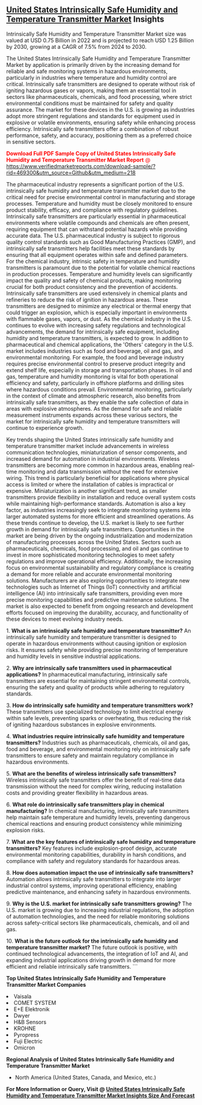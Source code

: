 <h2><a href="https://www.verifiedmarketreports.com/download-sample/?rid=469300&amp;utm_source=Github&amp;utm_medium=218" target="_blank">United States Intrinsically Safe Humidity and Temperature Transmitter Market</a> Insights</h2><p>Intrinsically Safe Humidity and Temperature Transmitter Market size was valued at USD 0.75 Billion in 2022 and is projected to reach USD 1.25 Billion by 2030, growing at a CAGR of 7.5% from 2024 to 2030.</p><p> <p>The United States Intrinsically Safe Humidity and Temperature Transmitter Market by application is primarily driven by the increasing demand for reliable and safe monitoring systems in hazardous environments, particularly in industries where temperature and humidity control are critical. Intrinsically safe transmitters are designed to operate without risk of igniting hazardous gases or vapors, making them an essential tool in sectors like pharmaceuticals, chemicals, and food processing, where strict environmental conditions must be maintained for safety and quality assurance. The market for these devices in the U.S. is growing as industries adopt more stringent regulations and standards for equipment used in explosive or volatile environments, ensuring safety while enhancing process efficiency. Intrinsically safe transmitters offer a combination of robust performance, safety, and accuracy, positioning them as a preferred choice in sensitive sectors. <p><span class=""><span style="color: #ff0000;"><strong>Download Full PDF Sample Copy of United States Intrinsically Safe Humidity and Temperature Transmitter Market Report</strong> @ </span><a href="https://www.verifiedmarketreports.com/download-sample/?rid=469300&amp;utm_source=Github&amp;utm_medium=218" target="_blank">https://www.verifiedmarketreports.com/download-sample/?rid=469300&amp;utm_source=Github&amp;utm_medium=218</a></span></p></p> <p>The pharmaceutical industry represents a significant portion of the U.S. intrinsically safe humidity and temperature transmitter market due to the critical need for precise environmental control in manufacturing and storage processes. Temperature and humidity must be closely monitored to ensure product stability, efficacy, and compliance with regulatory guidelines. Intrinsically safe transmitters are particularly essential in pharmaceutical environments where volatile compounds and chemicals are often present, requiring equipment that can withstand potential hazards while providing accurate data. The U.S. pharmaceutical industry is subject to rigorous quality control standards such as Good Manufacturing Practices (GMP), and intrinsically safe transmitters help facilities meet these standards by ensuring that all equipment operates within safe and defined parameters. For the chemical industry, intrinsic safety in temperature and humidity transmitters is paramount due to the potential for volatile chemical reactions in production processes. Temperature and humidity levels can significantly impact the quality and safety of chemical products, making monitoring crucial for both product consistency and the prevention of accidents. Intrinsically safe transmitters are used extensively in chemical plants and refineries to reduce the risk of ignition in hazardous areas. These transmitters are designed to minimize any electrical or thermal energy that could trigger an explosion, which is especially important in environments with flammable gases, vapors, or dust. As the chemical industry in the U.S. continues to evolve with increasing safety regulations and technological advancements, the demand for intrinsically safe equipment, including humidity and temperature transmitters, is expected to grow. In addition to pharmaceutical and chemical applications, the 'Others' category in the U.S. market includes industries such as food and beverage, oil and gas, and environmental monitoring. For example, the food and beverage industry requires precise environmental control to preserve product integrity and extend shelf life, especially in storage and transportation phases. In oil and gas, temperature and humidity monitoring is vital for both operational efficiency and safety, particularly in offshore platforms and drilling sites where hazardous conditions prevail. Environmental monitoring, particularly in the context of climate and atmospheric research, also benefits from intrinsically safe transmitters, as they enable the safe collection of data in areas with explosive atmospheres. As the demand for safe and reliable measurement instruments expands across these various sectors, the market for intrinsically safe humidity and temperature transmitters will continue to experience growth. <p>Key trends shaping the United States intrinsically safe humidity and temperature transmitter market include advancements in wireless communication technologies, miniaturization of sensor components, and increased demand for automation in industrial environments. Wireless transmitters are becoming more common in hazardous areas, enabling real-time monitoring and data transmission without the need for extensive wiring. This trend is particularly beneficial for applications where physical access is limited or where the installation of cables is impractical or expensive. Miniaturization is another significant trend, as smaller transmitters provide flexibility in installation and reduce overall system costs while maintaining high-performance standards. Automation is also a key factor, as industries increasingly seek to integrate monitoring systems into larger automated systems for more efficient and streamlined operations. As these trends continue to develop, the U.S. market is likely to see further growth in demand for intrinsically safe transmitters. Opportunities in the market are being driven by the ongoing industrialization and modernization of manufacturing processes across the United States. Sectors such as pharmaceuticals, chemicals, food processing, and oil and gas continue to invest in more sophisticated monitoring technologies to meet safety regulations and improve operational efficiency. Additionally, the increasing focus on environmental sustainability and regulatory compliance is creating a demand for more reliable and accurate environmental monitoring solutions. Manufacturers are also exploring opportunities to integrate new technologies such as Internet of Things (IoT) connectivity and artificial intelligence (AI) into intrinsically safe transmitters, providing even more precise monitoring capabilities and predictive maintenance solutions. The market is also expected to benefit from ongoing research and development efforts focused on improving the durability, accuracy, and functionality of these devices to meet evolving industry needs. <p>1. <b>What is an intrinsically safe humidity and temperature transmitter?</b> An intrinsically safe humidity and temperature transmitter is designed to operate in hazardous environments without causing ignition or explosion risks. It ensures safety while providing precise monitoring of temperature and humidity levels in sensitive industrial applications. <p>2. <b>Why are intrinsically safe transmitters used in pharmaceutical applications?</b> In pharmaceutical manufacturing, intrinsically safe transmitters are essential for maintaining stringent environmental controls, ensuring the safety and quality of products while adhering to regulatory standards. <p>3. <b>How do intrinsically safe humidity and temperature transmitters work?</b> These transmitters use specialized technology to limit electrical energy within safe levels, preventing sparks or overheating, thus reducing the risk of igniting hazardous substances in explosive environments. <p>4. <b>What industries require intrinsically safe humidity and temperature transmitters?</b> Industries such as pharmaceuticals, chemicals, oil and gas, food and beverage, and environmental monitoring rely on intrinsically safe transmitters to ensure safety and maintain regulatory compliance in hazardous environments. <p>5. <b>What are the benefits of wireless intrinsically safe transmitters?</b> Wireless intrinsically safe transmitters offer the benefit of real-time data transmission without the need for complex wiring, reducing installation costs and providing greater flexibility in hazardous areas. <p>6. <b>What role do intrinsically safe transmitters play in chemical manufacturing?</b> In chemical manufacturing, intrinsically safe transmitters help maintain safe temperature and humidity levels, preventing dangerous chemical reactions and ensuring product consistency while minimizing explosion risks. <p>7. <b>What are the key features of intrinsically safe humidity and temperature transmitters?</b> Key features include explosion-proof design, accurate environmental monitoring capabilities, durability in harsh conditions, and compliance with safety and regulatory standards for hazardous areas. <p>8. <b>How does automation impact the use of intrinsically safe transmitters?</b> Automation allows intrinsically safe transmitters to integrate into larger industrial control systems, improving operational efficiency, enabling predictive maintenance, and enhancing safety in hazardous environments. <p>9. <b>Why is the U.S. market for intrinsically safe transmitters growing?</b> The U.S. market is growing due to increasing industrial regulations, the adoption of automation technologies, and the need for reliable monitoring solutions across safety-critical sectors like pharmaceuticals, chemicals, and oil and gas. <p>10. <b>What is the future outlook for the intrinsically safe humidity and temperature transmitter market?</b> The future outlook is positive, with continued technological advancements, the integration of IoT and AI, and expanding industrial applications driving growth in demand for more efficient and reliable intrinsically safe transmitters. ```</p><p><strong>Top United States Intrinsically Safe Humidity and Temperature Transmitter Market Companies</strong></p><div data-test-id=""><p><li>Vaisala</li><li> COMET SYSTEM</li><li> E+E Elektronik</li><li> Dwyer</li><li> H&B Sensors</li><li> KROHNE</li><li> Pyropress</li><li> Fuji Electric</li><li> Omicron</li></p><div><strong>Regional Analysis of&nbsp;United States Intrinsically Safe Humidity and Temperature Transmitter Market</strong></div><ul><li dir="ltr"><p dir="ltr">North America&nbsp;(United States, Canada, and Mexico, etc.)</p></li></ul><p><strong>For More Information or Query, Visit @&nbsp;</strong><strong><a href="https://www.verifiedmarketreports.com/product/intrinsically-safe-humidity-and-temperature-transmitter-market/?utm_source=Github&amp;utm_medium=218" target="_blank">United States Intrinsically Safe Humidity and Temperature Transmitter Market Insights Size And Forecast</a></strong></p></div>
